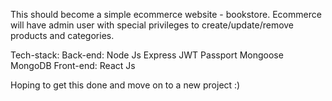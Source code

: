 This should become a simple ecommerce website - bookstore.
Ecommerce will have admin user with special privileges to create/update/remove products and categories.

Tech-stack:
  Back-end:
    Node Js
    Express
    JWT
    Passport
    Mongoose
    MongoDB
  Front-end:
    React Js
    
 Hoping to get this done and move on to a new project :)
